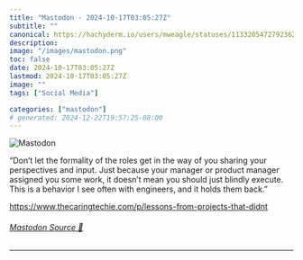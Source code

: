 ```yaml
---
title: "Mastodon - 2024-10-17T03:05:27Z"
subtitle: ""
canonical: https://hachyderm.io/users/mweagle/statuses/113320547279236237
description:
image: "/images/mastodon.png"
toc: false
date: 2024-10-17T03:05:27Z
lastmod: 2024-10-17T03:05:27Z
image: ""
tags: ["Social Media"]

categories: ["mastodon"]
# generated: 2024-12-22T19:57:25-08:00
---
```

![Mastodon](/images/mastodon.png)

<p>“Don’t let the formality of the roles get in the way of you sharing your perspectives and input. Just because your manager or product manager assigned you some work, it doesn’t mean you should just blindly execute. This is a behavior I see often with engineers, and it holds them back.”</p><p><a href="https://www.thecaringtechie.com/p/lessons-from-projects-that-didnt" target="_blank" rel="nofollow noopener noreferrer" translate="no"><span class="invisible">https://www.</span><span class="ellipsis">thecaringtechie.com/p/lessons-</span><span class="invisible">from-projects-that-didnt</span></a></p>


###### [Mastodon Source 🐘](https://hachyderm.io/@mweagle/113320547279236237)

___
